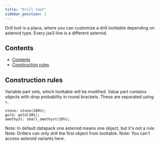 ```yaml
---
title: "Drill loot"
sidebar_position: 2
---
```


Drill loot is a place, where you can customize a drill loottable
depending on asteroid type. Every jse3 line is a different asteroid.

## Contents

-   [Contents](#contents)
-   [Construction rules](#construction-rules)

## Construction rules

Variable part sets, which loottable will be modified.
Value part contains objects with drop probability in round brackets. These are separated using `+`.

```text showLineNumbers
stone: stone(100%);
gold: gold(30%);
amethyst: small_amethyst(20%);
```

Note: In default datapack one asteroid means one object, but it's not a rule.  
Note: Drillers can only drill the first object from loottable.
Note: You can't access asteroid variants here.
